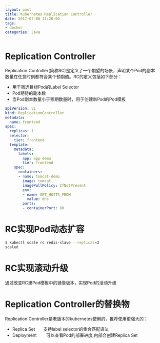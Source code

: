 ```yaml
---
layout: post
title: Kubernetes Replication Controller
date: 2017-07-08 11:20:00
tags:
- docker
categories: Java
---
```


# Replication Controller

Replication Controller(简称RC)是定义了一个期望的场景，声明某个Pod的副本数量在任意时刻都符合某个预期值。RC的定义包括如下部分：
* 用于筛选目标Pod的Label Selector
* Pod期待的副本数
* 当Pod副本数量小于预期数量时，用于创建新Pod的Pod模板

```yaml
apiVersion: v1
kind: ReplicationController
metadata:
  name: frontend
spec:
  replicas: 1
  selector:
    tier: frontend
  template:
    metadata:
      labels:
        app: app-demo
        tier: frontend
    spec:
      containers:
      - name: tomcat-demo
        image: tomcat
        imagePullPolicy: IfNotPresent
        env:
        - name: GET_HOSTS_FROM
          value: dns
        ports:
        - containerPort: 80
```


# RC实现Pod动态扩容

```bash
$ kubectl scale rc redis-slave --replicas=3
scaled
```

# RC实现滚动升级
通过改变RC里Pod模板中的镜像版本，实现Pod的滚动升级

# Replication Controller的替换物
Replication Controller是老版本的kubernetes使用的，推荐使用更强大的：
* Replica Set       支持label selector的集合匹配语法
* Deployment        可以查看Pod的部署进度,内部会创建Replica Set


